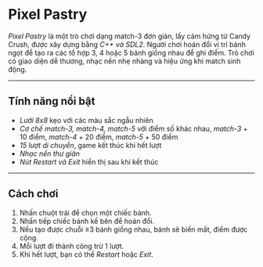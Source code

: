# Pixel Pastry

*Pixel Pastry* là một trò chơi dạng match-3 đơn giản, lấy cảm hứng từ Candy Crush, được xây dựng bằng *C++ và SDL2*. Người chơi hoán đổi vị trí bánh ngọt để tạo ra các tổ hợp 3, 4 hoặc 5 bánh giống nhau để ghi điểm. Trò chơi có giao diện dễ thương, nhạc nền nhẹ nhàng và hiệu ứng khi match sinh động.

---

## Tính năng nổi bật

- *Lưới 8x8* kẹo với các màu sắc ngẫu nhiên
- *Cơ chế match-3, match-4, match-5* với điểm số khác nhau, *match-3* + 10 điểm, *match-4* + 20 điểm, *match-5* + 50 điểm
- *15 lượt di chuyển*, game kết thúc khi hết lượt
- *Nhạc nền thư giãn*
- *Nút Restart và Exit* hiển thị sau khi kết thúc

---

## Cách chơi

1. Nhấn chuột trái để chọn một chiếc bánh.
2. Nhấn tiếp chiếc bánh kế bên để hoán đổi.
3. Nếu tạo được chuỗi ≥3 bánh giống nhau, bánh sẽ biến mất, điểm được cộng.
4. Mỗi lượt đi thành công trừ 1 lượt.
5. Khi hết lượt, bạn có thể *Restart* hoặc *Exit*.
